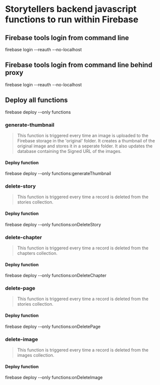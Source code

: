 # Storytellers backend javascript functions to run within Firebase

## Firebase tools login from command line
firebase login --reauth --no-localhost 

## Firebase tools login from command line behind proxy
firebase login --reauth --no-localhost 

## Deploy all functions
firebase deploy --only functions

### generate-thumbnail
> This function is triggered every time an image is uploaded to the Firebase storage in the 'original' folder.
> It creates a thumbnail of the original image and stores it in a seperate folder.
> It also updates the database containing the Signed URL of the images.

#### Deploy function
firebase deploy --only functions:generateThumbnail  

### delete-story
> This function is triggered every time a record is deleted from the stories collection.

#### Deploy function
firebase deploy --only functions:onDeleteStory

### delete-chapter
> This function is triggered every time a record is deleted from the chapters collection.

#### Deploy function
firebase deploy --only functions:onDeleteChapter

### delete-page
> This function is triggered every time a record is deleted from the stories collection.

#### Deploy function
firebase deploy --only functions:onDeletePage

### delete-image
> This function is triggered every time a record is deleted from the images collection.

#### Deploy function
firebase deploy --only functions:onDeleteImage
